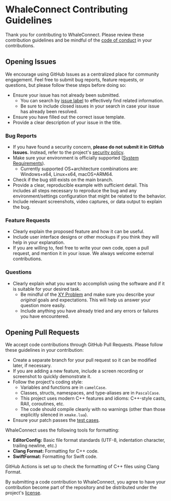 # WhaleConnect Contributing Guidelines

Thank you for contributing to WhaleConnect. Please review these contribution guidelines and be mindful of the [code of conduct](https://github.com/WhaleConnect/.github/blob/main/CODE_OF_CONDUCT.md) in your contributions.

## Opening Issues

We encourage using GitHub Issues as a centralized place for community engagement. Feel free to submit bug reports, feature requests, or questions, but please follow these steps before doing so:

- Ensure your issue has not already been submitted.
  - You can search by [issue label](https://github.com/WhaleConnect/whaleconnect/labels) to effectively find related information.
  - Be sure to include closed issues in your search in case your issue has already been resolved.
- Ensure you have filled out the correct issue template.
- Provide a clear description of your issue in the title.

### Bug Reports

- If you have found a security concern, **please do not submit it in GitHub Issues.** Instead, refer to the project's [security policy](https://github.com/WhaleConnect/.github/blob/main/SECURITY.md).
- Make sure your environment is officially supported ([System Requirements](readme.md#minimum-hardware-requirements)).
  - Currently supported OS+architecture combinations are: Windows+x64, Linux+x64, macOS+ARM64.
- Check if the bug still exists on the main branch.
- Provide a clear, reproducible example with sufficient detail. This includes all steps necessary to reproduce the bug and any environment/settings configuration that might be related to the behavior.
- Include relevant screenshots, video captures, or data output to explain the bug.

### Feature Requests

- Clearly explain the proposed feature and how it can be useful.
- Include user interface designs or other mockups if you think they will help in your explanation.
- If you are willing to, feel free to write your own code, open a pull request, and mention it in your issue. We always welcome external contributions.

### Questions

- Clearly explain what you want to accomplish using the software and if it is suitable for your desired task.
  - Be mindful of the [XY Problem](https://xyproblem.info/) and make sure you describe your *original* goals and expectations. This will help us answer your question more easily.
  - Include anything you have already tried and any errors or failures you have encountered.

## Opening Pull Requests

We accept code contributions through GitHub Pull Requests. Please follow these guidelines in your contribution:

- Create a separate branch for your pull request so it can be modified later, if necessary.
- If you are adding a new feature, include a screen recording or screenshot to quickly demonstrate it.
- Follow the project's coding style:
  - Variables and functions are in `camelCase`.
  - Classes, structs, namespaces, and type-aliases are in `PascalCase`.
  - This project uses modern C++ features and idioms: C++-style casts, RAII, coroutines, etc.
  - The code should compile cleanly with no warnings (other than those explicitly silenced in `xmake.lua`).
- Ensure your patch passes the [test cases](testing.md).

WhaleConnect uses the following tools for formatting:

- **EditorConfig:** Basic file format standards (UTF-8, indentation character, trailing newline, etc.)
- **Clang Format:** Formatting for C++ code.
- **SwiftFormat:** Formatting for Swift code.

GitHub Actions is set up to check the formatting of C++ files using Clang Format.

By submitting a code contribution to WhaleConnect, you agree to have your contribution become part of the repository and be distributed under the project's [license](../COPYING).
